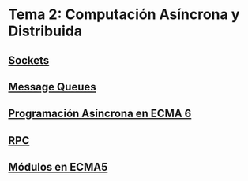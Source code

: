 # Tema 2: Computación Asíncrona y Distribuida

## [Sockets](sockets)

## [Message Queues](message-queues)

## [Programación Asíncrona en ECMA 6](async)

## [RPC](rpc)

## [Módulos en ECMA5](modulos-ecma5)
